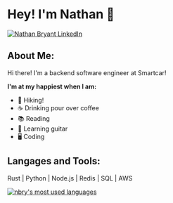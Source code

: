 # Hey! I'm Nathan 👋  
<a href="https://www.linkedin.com/in/nmwbryant/"><img src="https://img.shields.io/badge/LinkedIn--_.svg?style=social&logo=linkedin" alt="Nathan Bryant LinkedIn"></a>

## About Me:
Hi there! I'm a backend software engineer at Smartcar! 

**I'm at my happiest when I am:**
- 🌲 Hiking!
- ☕ Drinking pour over coffee
- 📚 Reading
- 🎸 Learning guitar
- 🖥️ Coding

## Langages and Tools:

Rust | Python | Node.js | Redis | SQL | AWS

[![nbry's most used languages](https://github-readme-stats.vercel.app/api/top-langs/?theme=dark&username=nbry&layout=compact)](https://github.com/anuraghazra/github-readme-stats)
